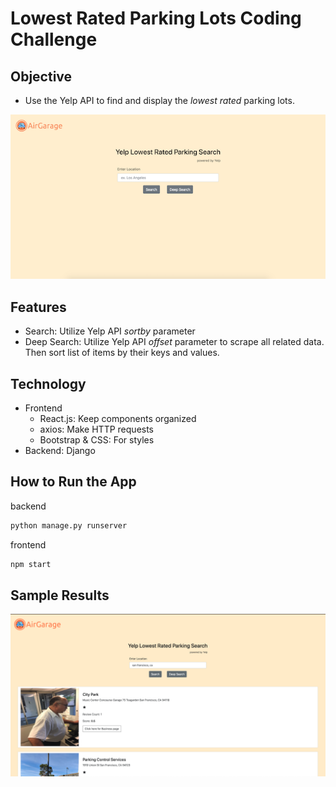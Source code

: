 # Lowest Rated Parking Lots Coding Challenge

## Objective

- Use the Yelp API to find and display the _lowest rated_ parking lots.

![homepage](/frontend/public/homepage.png)

## Features

- Search: Utilize Yelp API _sortby_ parameter
- Deep Search: Utilize Yelp API _offset_ parameter to scrape all related data. Then sort list of items by their keys and values.

## Technology

- Frontend
  - React.js: Keep components organized
  - axios: Make HTTP requests
  - Bootstrap & CSS: For styles
- Backend: Django

## How to Run the App

backend

```python
python manage.py runserver
```

frontend

```javascript
npm start
```

## Sample Results

![sampleresult](/frontend/public/sampleResult.png)
